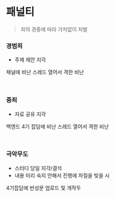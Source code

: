 # 패널티

> 죄의 경중에 따라 가차없이 처벌

### 경범죄

- 주제 제안 지각

채널에 비난 스레드 열어서 격한 비난


<br/>

### 중죄

- 자료 공유 지각

백엔드 4기 잡담에 비난 스레드 열어서 격한 비난

<br/>

### 극악무도

- 스터디 당일 지각/결석
- 내용 미리 숙지 안해서 진행에 차질을 빚을 시

4기잡담에 반성문 업로드 및 개작두
